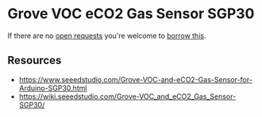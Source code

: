 # Grove VOC eCO2 Gas Sensor SGP30
If there are no [open requests](../../../../issues?q=is%3Aissue+is%3Aopen+%22Grove+VOC+eCO2+Gas+Sensor+SGP30%22) you're welcome to [borrow this](../../../../issues/new?title=Borrow+request+for+Grove+VOC+eCO2+Gas+Sensor+SGP30&body=1+piece+of+%5Bthis%5D%28..%2Fblob%2Fmain%2F.%2FHardware%2FSensors%2FGrove_VOC_eCO2_Gas_Sensor_SGP30.md%29+for+~2+weeks.).

## Resources
- https://www.seeedstudio.com/Grove-VOC-and-eCO2-Gas-Sensor-for-Arduino-SGP30.html
- https://wiki.seeedstudio.com/Grove-VOC_and_eCO2_Gas_Sensor-SGP30/
